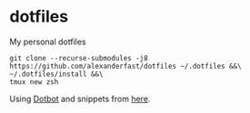# dotfiles
My personal dotfiles

```
git clone --recurse-submodules -j8 https://github.com/alexanderfast/dotfiles ~/.dotfiles &&\
~/.dotfiles/install &&\
tmux new zsh
```

Using [Dotbot](https://github.com/anishathalye/dotbot) and snippets from [here](https://github.com/anishathalye/dotbot/wiki/Users).

